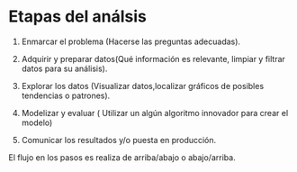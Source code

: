 # Etapas del análsis

1. Enmarcar el problema (Hacerse las preguntas adecuadas).

2.  Adquirir y preparar datos(Qué información es relevante, limpiar y filtrar datos para su análisis).

3.  Explorar los datos (Visualizar datos,localizar gráficos de posibles tendencias o patrones).

4.  Modelizar y evaluar ( Utilizar un algún algoritmo innovador para crear el modelo)

5.  Comunicar los resultados y/o puesta en producción.

El flujo en los pasos es realiza de arriba/abajo o abajo/arriba.